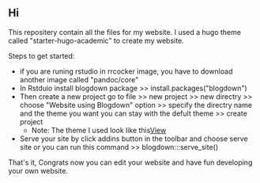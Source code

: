 ## Hi 
This repositery contain all the files for my website. I used a hugo theme called "starter-hugo-academic" to create my website. 

Steps to get started:
- if you are runing rstudio in rrcocker image, you have to download another image called "pandoc/core"
- In Rstduio install blogdown package >> install.packages("blogdown")
- Then create a new project go to file >> new project >> new directry >> choose "Website using Blogdown" option >> specify the directry name and the theme you want you can stay with the defult theme >> create project
  - Note: The theme I used look like this[View](https://academic-demo.netlify.app/)
- Serve your site by click addins button in the toolbar and choose serve site or you can run this command >> blogdown:::serve_site() 

That's it, Congrats now you can edit your website and have fun developing your own website. 



